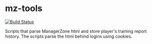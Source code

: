 # mz-tools
[![Build Status](https://travis-ci.org/dani-h/mz-tools.svg?branch=master)](http://travis-ci.org/dani-h/mz-tools)

Scripts that parse ManagerZone html and store player's training report history.
The scripts parse the html behind logins using cookies.
